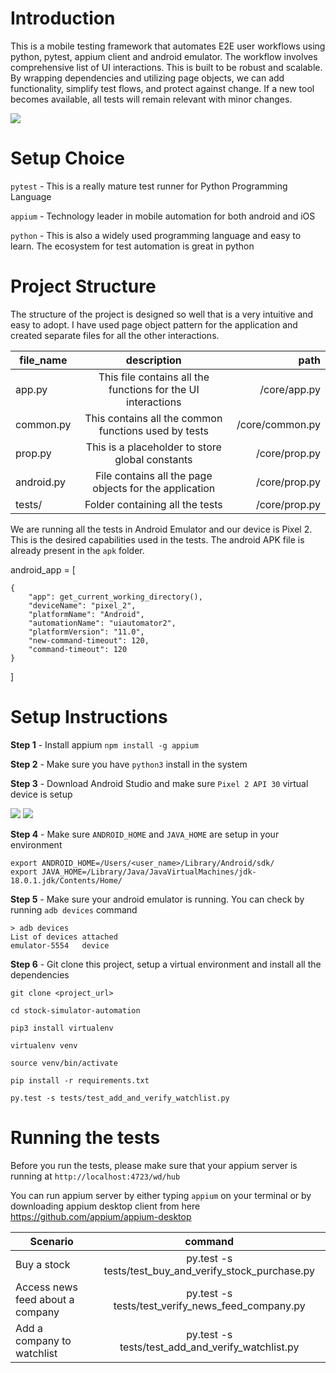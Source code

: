 
# Introduction 

This is a mobile testing framework that automates E2E user workflows using python, pytest, appium client and android emulator. 
The workflow involves comprehensive list of UI interactions. This is built to be robust and scalable. 
By wrapping dependencies and utilizing page objects, we can add functionality, simplify test flows, and 
protect against change. If a new tool becomes available, all tests will remain relevant with minor changes.

![](images/automation.gif)

# Setup Choice 

`pytest` - This is a really mature test runner for Python Programming Language

`appium` - Technology leader in mobile automation for both android and iOS

`python` - This is also a widely used programming language and easy to learn. The ecosystem for test automation is great
in python


# Project Structure 

The structure of the project is designed so well that is a very intuitive and easy to adopt. I have used page object 
pattern for the application and created separate files for all the other interactions.

| file_name  |                         description                          |            path |
|------------|:------------------------------------------------------------:|----------------:|
| app.py     | This file contains all the functions for the UI interactions |    /core/app.py |
| common.py  |     This contains all the common functions used by tests     | /core/common.py |
| prop.py    |       This is a placeholder to store global constants        |   /core/prop.py |
| android.py |    File contains all the page objects for the application    |   /core/prop.py |
| tests/     |               Folder containing all the tests                |   /core/prop.py |

We are running all the tests in Android Emulator and our device is Pixel 2. This is the desired capabilities used in 
the tests. The android APK file is already present in the  `apk` folder.  

android_app = [

    {
        "app": get_current_working_directory(),
        "deviceName": "pixel_2",
        "platformName": "Android",
        "automationName": "uiautomator2",
        "platformVersion": "11.0",
        "new-command-timeout": 120,
        "command-timeout": 120
    }

]

# Setup Instructions 

**Step 1** - Install appium `npm install -g appium `

**Step 2** - Make sure you have `python3` install in the system

**Step 3** - Download Android Studio and make sure `Pixel 2 API 30` virtual device is setup

![](images/device-configuration.png)
![](images/pixel-2-device.png)


**Step 4** - Make sure `ANDROID_HOME` and `JAVA_HOME` are setup in your environment

    export ANDROID_HOME=/Users/<user_name>/Library/Android/sdk/
    export JAVA_HOME=/Library/Java/JavaVirtualMachines/jdk-18.0.1.jdk/Contents/Home/

**Step 5** - Make sure your android emulator is running. You can check by running `adb devices` command

    > adb devices
    List of devices attached
    emulator-5554	device


**Step 6** - Git clone this project, setup a virtual environment and install all the dependencies 

    git clone <project_url>

    cd stock-simulator-automation
    
    pip3 install virtualenv
    
    virtualenv venv 
    
    source venv/bin/activate
    
    pip install -r requirements.txt

    py.test -s tests/test_add_and_verify_watchlist.py  


# Running the tests 

Before you run the tests, please make sure that your appium server is running at `http://localhost:4723/wd/hub`

You can run appium server by either typing `appium` on your terminal or by downloading appium desktop client from here
https://github.com/appium/appium-desktop


| Scenario |           command                                      |
|------|:------------------------------------------------------:|
| Buy a stock | py.test -s tests/test_buy_and_verify_stock_purchase.py |
| Access news feed about a company |   py.test -s tests/test_verify_news_feed_company.py  |
| Add a company to watchlist     |    py.test -s tests/test_add_and_verify_watchlist.py   |
